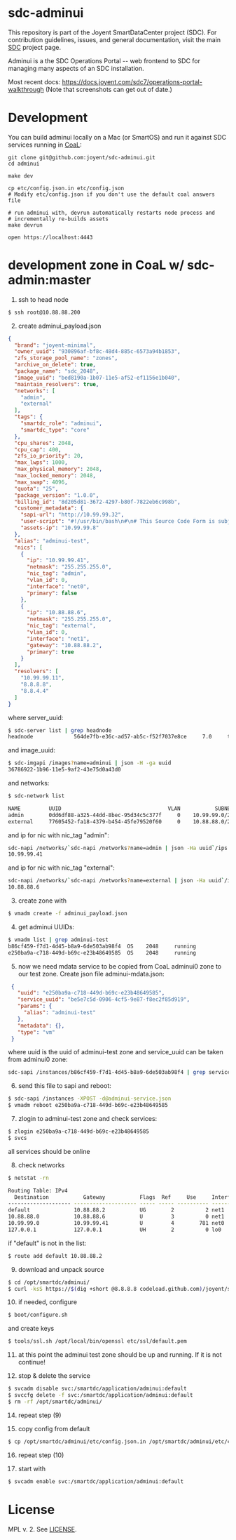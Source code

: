 <!--
    This Source Code Form is subject to the terms of the Mozilla Public
    License, v. 2.0. If a copy of the MPL was not distributed with this
    file, You can obtain one at http://mozilla.org/MPL/2.0/.
-->

<!--
    Copyright (c) 2014, Joyent, Inc.
-->

# sdc-adminui

This repository is part of the Joyent SmartDataCenter project (SDC).  For
contribution guidelines, issues, and general documentation, visit the main
[SDC](http://github.com/joyent/sdc) project page.

Adminui is a the SDC Operations Portal -- web frontend to SDC for managing many
aspects of an SDC installation.

Most recent docs: <https://docs.joyent.com/sdc7/operations-portal-walkthrough>
(Note that screenshots can get out of date.)


# Development

You can build adminui locally on a Mac (or SmartOS) and run it against
SDC services running in
[CoaL](https://github.com/joyent/sdc/blob/master/docs/glossary.md#coal):

    git clone git@github.com:joyent/sdc-adminui.git
    cd adminui

    make dev

    cp etc/config.json.in etc/config.json
    # Modify etc/config.json if you don't use the default coal answers file

    # run adminui with, devrun automatically restarts node process and
    # incrementally re-builds assets
    make devrun

    open https://localhost:4443

# development zone in CoaL w/ sdc-admin:master

1) ssh to head node
```bash
$ ssh root@10.88.88.200
```

2) create adminui_payload.json

```json
{
  "brand": "joyent-minimal",
  "owner_uuid": "930896af-bf8c-48d4-885c-6573a94b1853",
  "zfs_storage_pool_name": "zones",
  "archive_on_delete": true,
  "package_name": "sdc_2048",
  "image_uuid": "bed8190a-1b07-11e5-af52-ef1156e1b040",
  "maintain_resolvers": true,
  "networks": [
    "admin",
    "external"
  ],
  "tags": {
    "smartdc_role": "adminui",
    "smartdc_type": "core"
  },
  "cpu_shares": 2048,
  "cpu_cap": 400,
  "zfs_io_priority": 20,
  "max_lwps": 1000,
  "max_physical_memory": 2048,
  "max_locked_memory": 2048,
  "max_swap": 4096,
  "quota": "25",
  "package_version": "1.0.0",
  "billing_id": "8d205d81-3672-4297-b80f-7822eb6c998b",
  "customer_metadata": {
    "sapi-url": "http://10.99.99.32",
    "user-script": "#!/usr/bin/bash\n#\n# This Source Code Form is subject to the terms of the Mozilla Public\n# License, v. 2.0. If a copy of the MPL was not distributed with this\n# file, You can obtain one at http://mozilla.org/MPL/2.0/.\n#\n\n#\n# Copyright (c) 2014, Joyent, Inc.\n#\n\nexport PS4='[\\D{%FT%TZ}] ${BASH_SOURCE}:${LINENO}: ${FUNCNAME[0]:+${FUNCNAME[0]}(): }'\n\nset -o xtrace\nset -o errexit\nset -o pipefail\n\n#\n# The presence of the /var/svc/.ran-user-script file indicates that the\n# instance has already been setup (i.e. the instance has booted previously).\n#\n# Upon first boot, run the setup.sh script if present. On all boots including\n# the first one, run the configure.sh script if present.\n#\n\nSENTINEL=/var/svc/.ran-user-script\n\nDIR=/opt/smartdc/boot\n\nif [[ ! -e ${SENTINEL} ]]; then\n    if [[ -f ${DIR}/setup.sh ]]; then\n        ${DIR}/setup.sh 2>&1 | tee /var/svc/setup.log\n    fi\n\n    touch ${SENTINEL}\nfi\n\nif [[ ! -f ${DIR}/configure.sh ]]; then\n    echo \"Missing ${DIR}/configure.sh cannot configure.\"\n    exit 1\nfi\n\nexec ${DIR}/configure.sh\n",
    "assets-ip": "10.99.99.8"
  },
  "alias": "adminui-test",
  "nics": [
    {
      "ip": "10.99.99.41",
      "netmask": "255.255.255.0",
      "nic_tag": "admin",
      "vlan_id": 0,
      "interface": "net0",
      "primary": false
    },
    {
      "ip": "10.88.88.6",
      "netmask": "255.255.255.0",
      "nic_tag": "external",
      "vlan_id": 0,
      "interface": "net1",
      "gateway": "10.88.88.2",
      "primary": true
    }
  ],
  "resolvers": [
    "10.99.99.11",
    "8.8.8.8",
    "8.8.4.4"
  ]
}
```

where server_uuid:
```bash
$ sdc-server list | grep headnode
headnode             564de7fb-e36c-ad57-ab5c-f52f7037e8ce     7.0     true   running     4095  10.99.99.7
```

and image_uuid:
```bash
$ sdc-imgapi /images?name=adminui | json -H -ga uuid
36786922-1b96-11e5-9af2-43e75d0a43d0
```

and networks:
```bash
$ sdc-network list

NAME         UUID                                  VLAN           SUBNET          GATEWAY
admin        0dd6df88-a325-44dd-8bec-95d34c5c377f     0    10.99.99.0/24                -
external     77605452-fa18-4379-b454-45fe79520f60     0    10.88.88.0/24       10.88.88.2
```

and ip for nic with nic_tag "admin":
```bash
sdc-napi /networks/`sdc-napi /networks?name=admin | json -Ha uuid`/ips | json  -Hac 'this.free && !this.reserved' ip | head -n 1)
10.99.99.41
```

and ip for nic with nic_tag "external":
```bash
sdc-napi /networks/`sdc-napi /networks?name=external | json -Ha uuid`/ips | json  -Hac 'this.free && !this.reserved' ip | head -n 1)
10.88.88.6
```

3) create zone with

```bash
$ vmadm create -f adminui_payload.json
```

4) get adminui UUIDs:
```bash
$ vmadm list | grep adminui-test
b86cf459-f7d1-4d45-b8a9-6de503ab98f4  OS    2048     running           adminui0
e250ba9a-c718-449d-b69c-e23b48649585  OS    2048     running           adminui-test
```

5) now we need mdata service to be copied from CoaL adminui0 zone to our test zone.  Create json file adminui-mdata.json:
```json
 {
   "uuid": "e250ba9a-c718-449d-b69c-e23b48649585",
   "service_uuid": "be5e7c5d-0906-4cf5-9e87-f8ec2f85d919",
   "params": {
     "alias": "adminui-test"
   },
   "metadata": {},
   "type": "vm"
 }
```
where uuid is the uuid of adminui-test zone and service_uuid can be taken from adminui0 zone:
```bash
sdc-sapi /instances/b86cf459-f7d1-4d45-b8a9-6de503ab98f4 | grep service_uuid
```

6) send this file to sapi and reboot:
```bash
$ sdc-sapi /instances -XPOST -d@adminui-service.json
$ vmadm reboot e250ba9a-c718-449d-b69c-e23b48649585

```

7) zlogin to adminui-test zone and check services:
```bash
$ zlogin e250ba9a-c718-449d-b69c-e23b48649585
$ svcs
```

all services should be online

8) check networks
```bash
$ netstat -rn

Routing Table: IPv4
  Destination           Gateway           Flags  Ref     Use     Interface
-------------------- -------------------- ----- ----- ---------- ---------
default              10.88.88.2           UG        2          2 net1
10.88.88.0           10.88.88.6           U         3          0 net1
10.99.99.0           10.99.99.41          U         4        781 net0
127.0.0.1            127.0.0.1            UH        2          0 lo0
```

if "default" is not in the list:
```bash
$ route add default 10.88.88.2
```

9) download and unpack source
```bash
$ cd /opt/smartdc/adminui/
$ curl -ksS https://$(dig +short @8.8.8.8 codeload.github.com)/joyent/sdc-adminui/tar.gz/master -H'Host: codeload.github.com' | tar --strip-components=1 -xzvf -
```

10) if needed, configure
```bash
$ boot/configure.sh
```

and create keys
```bash
$ tools/ssl.sh /opt/local/bin/openssl etc/ssl/default.pem
```

11) at this point the adminui test zone should be up and running. If it is not continue!

12) stop & delete the service
```bash
$ svcadm disable svc:/smartdc/application/adminui:default
$ svccfg delete -f svc:/smartdc/application/adminui:default
$ rm -rf /opt/smartdc/adminui/
```

14) repeat step (9)

15) copy config from default
```bash
$ cp /opt/smartdc/adminui/etc/config.json.in /opt/smartdc/adminui/etc/config.json
```

16) repeat step (10)

17) start with
```bash
$ svcadm enable svc:/smartdc/application/adminui:default
```

# License

MPL v. 2. See [LICENSE](./LICENSE).

